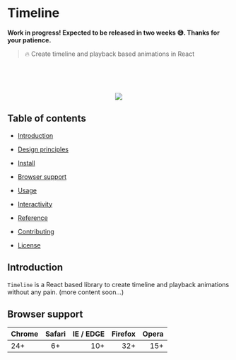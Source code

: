 # Timeline

**Work in progress! Expected to be released in two weeks 😅. Thanks for your patience.**

> 🔥 Create timeline and playback based animations in React

<br/><br/><br/>
<p align="center">
  <img src="https://i.gyazo.com/92335601b07bd758f45bb64ca8bac912.gif" />
</p>

## Table of contents

* [Introduction](#introduction)

* [Design principles]()

* [Install]()

* [Browser support]()

* [Usage]()

* [Interactivity]()

* [Reference]()

* [Contributing]()

* [License]()

## Introduction

`Timeline` is a React based library to create timeline and playback animations without any pain. (more content soon...)

## Browser support

| Chrome        | Safari        | IE / EDGE  | Firefox  | Opera |
| ------------- |:-------------:| -----: | -----: | -----: |
| 24+    | 6+ | 10+ | 32+ | 15+
